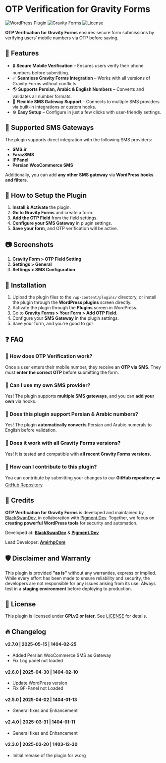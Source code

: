 # OTP Verification for Gravity Forms

![WordPress Plugin](https://img.shields.io/wordpress/plugin/v/gravity-otp-verification)
![Gravity Forms](https://img.shields.io/badge/Compatible%20with-Gravity%20Forms-blue)
![License](https://img.shields.io/badge/license-GPL--2.0-blue.svg)

**OTP Verification for Gravity Forms** ensures secure form submissions by verifying users’ mobile numbers via OTP before saving.

## 🚀 Features

- 🔒 **Secure Mobile Verification** – Ensures users verify their phone numbers before submitting.
- ✅ **Seamless Gravity Forms Integration** – Works with all versions of Gravity Forms without conflicts.
- 🌎 **Supports Persian, Arabic & English Numbers** – Converts and validates all number formats.
- 📡 **Flexible SMS Gateway Support** – Connects to multiple SMS providers via built-in integrations or custom hooks.
- ⚙️ **Easy Setup** – Configure in just a few clicks with user-friendly settings.

## 📌 Supported SMS Gateways

The plugin supports direct integration with the following SMS providers:

- **SMS.ir**
- **FarazSMS**
- **IPPanel**
- **Persian WooCommerce SMS**

Additionally, you can add **any other SMS gateway** via **WordPress hooks and filters**.

## 📖 How to Setup the Plugin

1. **Install & Activate** the plugin.
2. **Go to Gravity Forms** and create a form.
3. **Add the OTP Field** from the field settings.
4. **Configure your SMS Gateway** in plugin settings.
5. **Save your form**, and OTP verification will be active.

## 📷 Screenshots

1. **Gravity Form > OTP Field Setting**
2. **Settings > General**
3. **Settings > SMS Configuration**

## 🔧 Installation

1. Upload the plugin files to the `/wp-content/plugins/` directory, or install the plugin through the **WordPress plugins** screen directly.
2. Activate the plugin through the **Plugins** screen in WordPress.
3. Go to **Gravity Forms > Your Form > Add OTP Field**.
4. Configure your **SMS Gateway** in the plugin settings.
5. Save your form, and you're good to go!

## ❓ FAQ

### 🔹 How does OTP Verification work?
Once a user enters their mobile number, they receive an **OTP via SMS**. They must **enter the correct OTP** before submitting the form.

### 🔹 Can I use my own SMS provider?
Yes! The plugin supports **multiple SMS gateways**, and you can **add your own** via hooks.

### 🔹 Does this plugin support Persian & Arabic numbers?
Yes! The plugin **automatically converts** Persian and Arabic numerals to English before validation.

### 🔹 Does it work with all Gravity Forms versions?
Yes! It is tested and compatible with **all recent Gravity Forms versions**.

### 🔹 How can I contribute to this plugin?
You can contribute by submitting your changes to our **GitHub repository**:
➡️ [GitHub Repository](https://github.com/pigment-dev/gravity-otp-verification)

## 🎉 Credits


**OTP Verification for Gravity Forms** is developed and maintained by [BlackSwanDev](https://blackswandev.com/), in collaboration with [Pigment.Dev](https://pigment.dev/). Together, we focus on **creating powerful WordPress tools** for security and automation.

Developed at: **[BlackSwanDev](https://blackswandev.com/)** & **[Pigment.Dev](https://pigment.dev/)**

Lead Developer: **[AmirhpCom](https://amirhp.com/)**

## 🛡️ Disclaimer and Warranty

This plugin is provided **"as is"** without any warranties, express or implied. While every effort has been made to ensure reliability and security, the developers are not responsible for any issues arising from its use. Always test in a **staging environment** before deploying to production.

## 📜 License

This plugin is licensed under **GPLv2 or later**. See [LICENSE](https://www.gnu.org/licenses/gpl-2.0.html) for details.

## 🔥 Changelog

#### v2.7.0 | 2025-05-15 | 1404-02-25
- Added Persian WooCommerce SMS as Gateway
- Fix Log panel not loaded

#### v2.6.0 | 2025-04-30 | 1404-02-10
- Update WordPress version
- Fix GF-Panel not Loaded

#### v2.5.0 | 2025-04-02 | 1404-01-13
- General fixes and Enhancement

#### v2.4.0 | 2025-03-31 | 1404-01-11
- General fixes and Enhancement

#### v2.3.0 | 2025-03-20 | 1403-12-30
- Initial release of the plugin for w.org